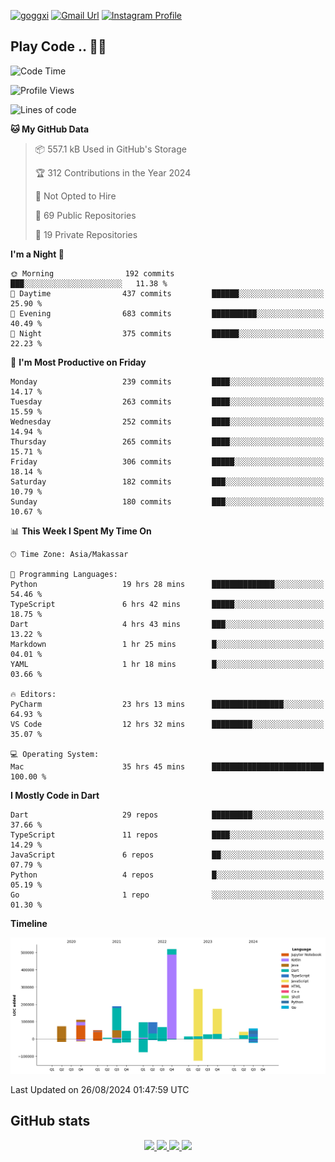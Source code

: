[![goggxi](https://img.shields.io/badge/Portofolio-Goggxi-orange)](https://goggxi.github.io)
[![Gmail Url](https://img.shields.io/twitter/url?label=Goggxi@gmail.com&logo=gmail&style=social&url=http%3A%2F%2Fmailto%3Acontact.Goggxi@gmail.com)](mailto:Goggxi@gmail.com) [![Instagram Profile](https://img.shields.io/twitter/url?label=moh_rifkan&logo=instagram&style=social&url=https://www.instagram.com/moh_rifkan/)](https://www.instagram.com/moh_rifkan/)

## Play Code .. 💬🚀

<!-- [![Moh Rifkan GitHub stats](https://github-readme-stats.vercel.app/api?username=goggxi&count_private=true&show_icons=true&theme=dracula&custom_title=Goggxi%20Statistic%20🚀)](https://github.com/goggxi/goggxi)

[![Top Langs](https://github-readme-stats.vercel.app/api/top-langs/?username=goggxi&langs_count=8&layout=compact&show_icons=true&theme=dracula)](https://github.com/goggxi/goggxi) -->

<!--START_SECTION:waka-->
![Code Time](http://img.shields.io/badge/Code%20Time-3%2C218%20hrs%202%20mins-blue)

![Profile Views](http://img.shields.io/badge/Profile%20Views-1-blue)

![Lines of code](https://img.shields.io/badge/From%20Hello%20World%20I%27ve%20Written-1.9%20million%20lines%20of%20code-blue)

**🐱 My GitHub Data** 

> 📦 557.1 kB Used in GitHub's Storage 
 > 
> 🏆 312 Contributions in the Year 2024
 > 
> 🚫 Not Opted to Hire
 > 
> 📜 69 Public Repositories 
 > 
> 🔑 19 Private Repositories 
 > 
**I'm a Night 🦉** 

```text
🌞 Morning                192 commits         ███░░░░░░░░░░░░░░░░░░░░░░   11.38 % 
🌆 Daytime                437 commits         ██████░░░░░░░░░░░░░░░░░░░   25.90 % 
🌃 Evening                683 commits         ██████████░░░░░░░░░░░░░░░   40.49 % 
🌙 Night                  375 commits         ██████░░░░░░░░░░░░░░░░░░░   22.23 % 
```
📅 **I'm Most Productive on Friday** 

```text
Monday                   239 commits         ████░░░░░░░░░░░░░░░░░░░░░   14.17 % 
Tuesday                  263 commits         ████░░░░░░░░░░░░░░░░░░░░░   15.59 % 
Wednesday                252 commits         ████░░░░░░░░░░░░░░░░░░░░░   14.94 % 
Thursday                 265 commits         ████░░░░░░░░░░░░░░░░░░░░░   15.71 % 
Friday                   306 commits         █████░░░░░░░░░░░░░░░░░░░░   18.14 % 
Saturday                 182 commits         ███░░░░░░░░░░░░░░░░░░░░░░   10.79 % 
Sunday                   180 commits         ███░░░░░░░░░░░░░░░░░░░░░░   10.67 % 
```


📊 **This Week I Spent My Time On** 

```text
🕑︎ Time Zone: Asia/Makassar

💬 Programming Languages: 
Python                   19 hrs 28 mins      ██████████████░░░░░░░░░░░   54.46 % 
TypeScript               6 hrs 42 mins       █████░░░░░░░░░░░░░░░░░░░░   18.75 % 
Dart                     4 hrs 43 mins       ███░░░░░░░░░░░░░░░░░░░░░░   13.22 % 
Markdown                 1 hr 25 mins        █░░░░░░░░░░░░░░░░░░░░░░░░   04.01 % 
YAML                     1 hr 18 mins        █░░░░░░░░░░░░░░░░░░░░░░░░   03.66 % 

🔥 Editors: 
PyCharm                  23 hrs 13 mins      ████████████████░░░░░░░░░   64.93 % 
VS Code                  12 hrs 32 mins      █████████░░░░░░░░░░░░░░░░   35.07 % 

💻 Operating System: 
Mac                      35 hrs 45 mins      █████████████████████████   100.00 % 
```

**I Mostly Code in Dart** 

```text
Dart                     29 repos            █████████░░░░░░░░░░░░░░░░   37.66 % 
TypeScript               11 repos            ████░░░░░░░░░░░░░░░░░░░░░   14.29 % 
JavaScript               6 repos             ██░░░░░░░░░░░░░░░░░░░░░░░   07.79 % 
Python                   4 repos             █░░░░░░░░░░░░░░░░░░░░░░░░   05.19 % 
Go                       1 repo              ░░░░░░░░░░░░░░░░░░░░░░░░░   01.30 % 
```



**Timeline**

![Lines of Code chart](https://raw.githubusercontent.com/Goggxi/Goggxi/main/assets/bar_graph.png)


 Last Updated on 26/08/2024 01:47:59 UTC
<!--END_SECTION:waka-->

## GitHub stats

<p align="center">
  <a href="https://github.com/goggxi">
    <img src="http://github-profile-summary-cards.vercel.app/api/cards/profile-details?username=goggxi&theme=transparent" />
  </a>
  <a href="https://github.com/goggxi">
    <img src="https://github-readme-streak-stats.herokuapp.com/?user=goggxi&hide_border=true&card_width=338&theme=transparent" />
  </a>
  <a href="https://github.com/goggxi">
    <img src="http://github-profile-summary-cards.vercel.app/api/cards/stats?username=goggxi&theme=transparent" />
  </a>
  <a href="https://github.com/goggxi">
    <img src="https://github-readme-stats.vercel.app/api/top-langs/?username=goggxi&langs_count=10&exclude_repo=&hide=c,makefile,html,css,sass,nix,nunjucks,tsql,dockerfile,shell&card_width=699&hide_border=true&theme=transparent" />
  </a>
  <!-- <br/>
  <a href="https://github.com/goggxi">
    <img src="https://komarev.com/ghpvc/?username=goggxi&color=blue&style=flat" />
  </a> -->
</p>

